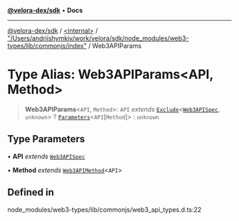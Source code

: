 [**@velora-dex/sdk**](../../../../README.md) • **Docs**

***

[@velora-dex/sdk](../../../../globals.md) / [\<internal\>](../../../README.md) / ["/Users/andriishymkiv/work/velora/sdk/node\_modules/web3-types/lib/commonjs/index"](../README.md) / Web3APIParams

# Type Alias: Web3APIParams\<API, Method\>

> **Web3APIParams**\<`API`, `Method`\>: `API` *extends* [`Exclude`](../../../type-aliases/Exclude.md)\<[`Web3APISpec`](../../../type-aliases/Web3APISpec.md), `unknown`\> ? [`Parameters`](../../../type-aliases/Parameters.md)\<`API`\[`Method`\]\> : `unknown`

## Type Parameters

• **API** *extends* [`Web3APISpec`](../../../type-aliases/Web3APISpec.md)

• **Method** *extends* [`Web3APIMethod`](Web3APIMethod.md)\<`API`\>

## Defined in

node\_modules/web3-types/lib/commonjs/web3\_api\_types.d.ts:22
